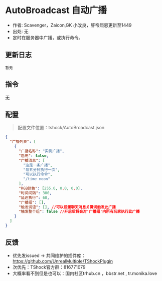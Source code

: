 # AutoBroadcast 自动广播

- 作者: Scavenger，Zaicon,GK 小改良，肝帝熙恩更新至1449
- 出处: 无
- 定时在服务器中广播，或执行命令。

## 更新日志

```
暂无
```

## 指令

无

## 配置
> 配置文件位置：tshock/AutoBroadcast.json
```json
{
  "广播列表": [
    {
      "广播名称": "实例广播",
      "启用": false,
      "广播消息": [
        "这是一条广播",
        "每五分钟执行一次",
        "可以执行命令",
        "/time noon"
      ],
      "RGB颜色": [255.0, 0.0, 0.0],
      "时间间隔": 300,
      "延迟执行": 60,
      "广播组": [],
      "触发词语": [], //可以设置聊天消息关键词触发此广播
      "触发整个组": false //开启后将会对'广播组'内所有玩家执行此广播
    }
  ]
}
```
## 反馈
- 优先发issued -> 共同维护的插件库：https://github.com/UnrealMultiple/TShockPlugin
- 次优先：TShock官方群：816771079
- 大概率看不到但是也可以：国内社区trhub.cn ，bbstr.net , tr.monika.love
